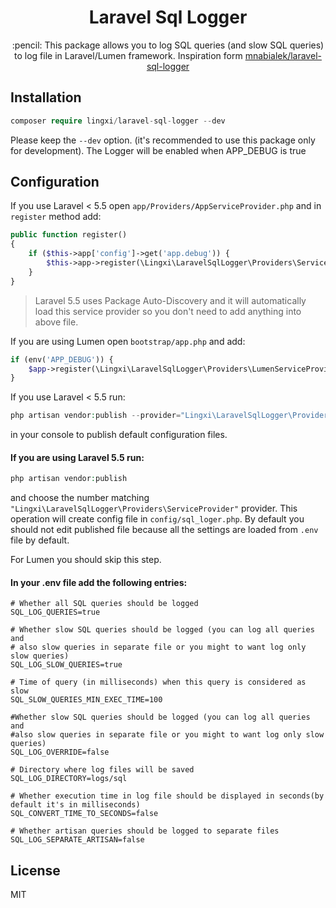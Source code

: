 <h1 align="center"> Laravel Sql Logger </h1>

<p align="center">:pencil: This package allows you to log SQL queries (and slow SQL queries) to log file in Laravel/Lumen framework.
Inspiration form <a href="https://github.com/mnabialek/laravel-sql-logger">mnabialek/laravel-sql-logger</a></p>

## Installation

```php   
composer require lingxi/laravel-sql-logger --dev
```
   
Please keep the `--dev` option. (it's recommended to use this package only for development). 
The Logger will be enabled when APP_DEBUG is true

## Configuration

If you use Laravel < 5.5 open `app/Providers/AppServiceProvider.php` and in `register` method add:

```php
public function register()
{
    if ($this->app['config']->get('app.debug')) {
        $this->app->register(\Lingxi\LaravelSqlLogger\Providers\ServiceProvider::class);
    }
}
```
    
> Laravel 5.5 uses Package Auto-Discovery and it will automatically load this service provider so you don't need to add anything into above file.
    
If you are using Lumen open `bootstrap/app.php` and add:
    
```php
if (env('APP_DEBUG')) {
    $app->register(\Lingxi\LaravelSqlLogger\Providers\LumenServiceProvider::class);
}
```
    
If you use Laravel < 5.5 run:
    
```php
php artisan vendor:publish --provider="Lingxi\LaravelSqlLogger\Providers\ServiceProvider"
```
    
in your console to publish default configuration files.
    
#### If you are using Laravel 5.5 run:
    
```php
php artisan vendor:publish
```
    
and choose the number matching `"Lingxi\LaravelSqlLogger\Providers\ServiceProvider"` provider.
This operation will create config file in `config/sql_loger.php`.
By default you should not edit published file because all the settings are loaded from `.env` file by default.

For Lumen you should skip this step. 
        
#### In your .env file add the following entries:

```
# Whether all SQL queries should be logged
SQL_LOG_QUERIES=true 

# Whether slow SQL queries should be logged (you can log all queries and
# also slow queries in separate file or you might to want log only slow queries)
SQL_LOG_SLOW_QUERIES=true

# Time of query (in milliseconds) when this query is considered as slow
SQL_SLOW_QUERIES_MIN_EXEC_TIME=100

#Whether slow SQL queries should be logged (you can log all queries and
#also slow queries in separate file or you might to want log only slow queries)
SQL_LOG_OVERRIDE=false

# Directory where log files will be saved
SQL_LOG_DIRECTORY=logs/sql

# Whether execution time in log file should be displayed in seconds(by default it's in milliseconds)
SQL_CONVERT_TIME_TO_SECONDS=false

# Whether artisan queries should be logged to separate files
SQL_LOG_SEPARATE_ARTISAN=false
```
    
## License
MIT